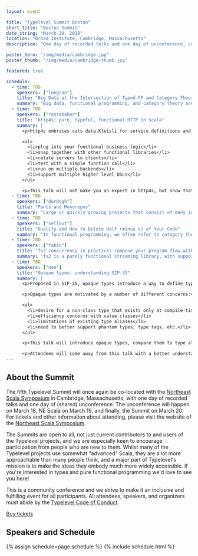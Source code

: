 ```yaml
---
layout: event

title: "Typelevel Summit Boston"
short_title: "Boston Summit"
date_string: "March 20, 2018"
location: "Broad Institute, Cambridge, Massachusetts"
description: "One day of recorded talks and one day of unconference, co-located with NE Scala."

poster_hero: "/img/media/cambridge.jpg"
poster_thumb: "/img/media/cambridge-thumb.jpg"

featured: true

schedule:
  - time: TBD
    speakers: ["longcao"]
    title: "Big Data at the Intersection of Typed FP and Category Theory"
    summary: "Big data, functional programming, and category theory aren’t just three trendy topics smashed into a talk title as bait! Foundational ideas from typed functional programming and category theory have real and practical applications for working with big data and can also be utilized to write more principled pipelines at scale. Whether it’s aggregating with monoids or writing more typesafe Spark jobs, we’ll try and bridge these topics together in a way that can be immediately useful. Some knowledge of Scala and a big data framework like Apache Hadoop, Spark, or Beam is suggested but not necessary."
  - time: TBD
    speakers: ["rossabaker"]
    title: "http4s: pure, typeful, functional HTTP in Scala"
    summary: |
      <p>http4s embraces cats.data.Kleisli for service definitions and fs2.Stream for payload processing. With its foundation on these simple types, we’ll take a whirlwind tour of how http4s can:</p>

      <ul>
        <li>plug into your functional business logic</li>
        <li>snap together with other functional libraries</li>
        <li>relate servers to clients</li>
        <li>test with a simple function call</li>
        <li>run on multiple backends</li>
        <li>support multiple higher level DSLs</li>
      </ul>

      <p>This talk will not make you an expert in http4s, but show that it’s a relatively short path to become one.</p>
  - time: TBD
    speakers: ["dordogh"]
    title: "Pants and Monorepos"
    summary: "Large or quickly growing projects that consist of many interdependent sub-projects with complex dependencies on third-party libraries can be difficult to handle with standard language build tools. Add on to that code generators and the use of multiple languages and suddenly a lot of your coding life is spent figuring out the right commands to run for the right language, and waiting for all of your code to build. This is where Pants can help! Pants is an open source build tool developed and used by Twitter, Square, Foursquare, Medium, and others. This talk will begin with a brief overview of what Pants is and how it can help, and then discuss new features we have been adding to make the tool faster. In particular, I will discuss the work we have done to restrict what is going on the JVM compile classpaths to make building Scala and Java projects faster, and the work we are doing to implement a remotely executing build system."
  - time: TBD
    speakers: ["sellout"]
    title: "Duality and How to Delete Half (minus ε) of Your Code"
    summary: "In functional programming, we often refer to category theory to explain various concepts. We’ll go over where these concepts do and don’t map well to Scala, as well as what duality is, how we can take advantage of it in Scala, and how to distinguish other concepts that are often confused with it."
  - time: TBD
    speakers: ["fabio"]
    title: "fs2 concurrency in practice: compose your program flow with streams"
    summary: "fs2 is a purely functional streaming library, with support for concurrent and nondeterministic merging of arbitrary streams. Concurrency support means that we can use Stream not only to process data in constant memory, but also as a very general abstraction for program flow: whilst IO gives us an excellent model for a single effectful action, assembling behaviour with it often has a very imperative flavour (pure, but still imperative). This talk will introduce fs2 combinators by example, and will hopefully show how we can model program flow in a declarative, high level, composable fashion. In particular, we will focus on concurrent combinators."
  - time: TBD
    speakers: ["non"]
    title: "Opaque types: understanding SIP-35"
    summary: |
      <p>Proposed in SIP-35, opaque types introduce a way to define types which only exist at compile-time. Despite some superficial similarities to value classes, opaque types are significantly more flexible and introduce a number of exciting new possibilities in the Scala design space.</p>

      <p>Opaque types are motivated by a number of different concerns:</p>

      <ul>
        <li>desire for a non-class type that exists only at compile-time</li>
        <li>efficiency concerns with value classes</li>
        <li>limitations of existing type aliases</li>
        <li>need to better support phantom types, type tags, etc.</li>
      </ul>

      <p>This talk will introduce opaque types, compare them to type aliases and value classes (their two nearest cousins) and then walk through some examples of using opaque types. The focus will be on advantages of using opaque types versus other encodings, including looking at how various types are represented by the JVM at runtime. The talk does not assume in-depth knowledge of the Scala compiler and will motivate the code using plausible real world examples.</p>

      <p>Attendees will come away from this talk with a better understanding of what SIP-35 means, why it was proposed, and how it could change how we write Scala code for the better.</p>
---
```


## About the Summit

The fifth Typelevel Summit will once again be co-located with the [Northeast Scala Symposium](http://www.nescala.org/) in Cambridge, Massachusetts, with one day of recorded talks and one day of (shared) unconference.
The unconference will happen on March 18, NE Scala on March 19, and finally, the Summit on March 20.
For tickets and other information about attending, please visit the website of the [Northeast Scala Symposium](http://www.nescala.org/).

The Summits are open to all, not just current contributors to and users of the Typelevel projects, and we are especially keen to encourage participation from people who are new to them.
Whilst many of the Typelevel projects use somewhat "advanced" Scala, they are a lot more approachable than many people think, and a major part of Typelevel's mission is to make the ideas they embody much more widely accessible.
If you're interested in types and pure functional programming we'd love to see you here!

This is a community conference and we strive to make it an inclusive and fulfilling event for all participants. All attendees, speakers, and organizers must abide by the [Typelevel Code of Conduct](/conduct.html).

<a class="btn large" href="https://www.meetup.com/nescala/events/247144352/">Buy tickets</a>

## Speakers and Schedule

{% assign schedule=page.schedule %}
{% include schedule.html %}
